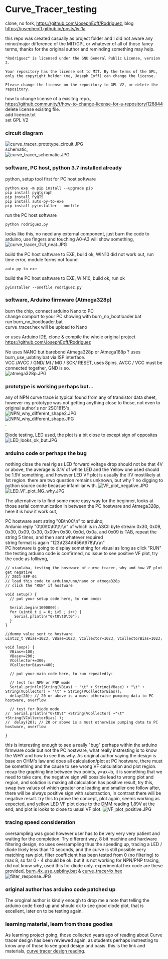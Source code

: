 # Curve_Tracer_testing
clone, no fork, https://github.com/JosephEoff/Rodriguez, blog https://josepheoff.github.io/posts/iv-1a

this repo was created casually as project folder and I did not aware any minor/major difference of the MIT/GPL or whatever of all of those fancy terms, thanks for the original author and reminding something may help.  
```
"Rodriguez" is licensed under the GNU General Public License, version 2.

Your repository has the license set to MIT. By the terms of the GPL, only the copyright holder (me, Joseph Eoff) can change the license.

Please change the license on the repository to GPL V2, or delete the repository.
```

how to change license of a exisitng repo.,  
https://github.community/t/how-to-change-license-for-a-repository/126844
delete license exisitng file.  
add license.txt  
set GPL V2  

### circuit diagram
![curve_tracer_prototype_circuit.JPG](curve_tracer_prototype_circuit.JPG)  
schematic,  
![curve_tracer_schematic.JPG](curve_tracer_schematic.JPG)  


### software, PC host, python 3.7 installed already
python, setup tool first for PC host software
```
python.exe -m pip install --upgrade pip
pip install pyqtgraph
pip install PyQT5
pip install auto-py-to-exe
pip install pyinstaller --onefile
```

run the PC host software  
```
python rodriguez.py  
```
looks like this, no need any external component, just burn the code to arduino, use fingers and touching A0-A3 will show something,  
![curve_tracer_GUI_neat.JPG](curve_tracer_GUI_neat.JPG) 


build the PC host saftware to EXE, build ok, WIN10 did not work out, run time error, module forms not found
```
auto-py-to-exe
```

build the PC host saftware to EXE, WIN10, build ok, run ok  
```
pyinstaller --onefile rodriguez.py
```

### software, Arduino firmware (Atmega328p)
burn the chip, connect arduino Nano to PC  
change comport to your PC showing with burn_no_bootloader.bat  
run burn_no_bootloader.bat  
curve_tracer.hex will be upload to Nano    

or uses Arduino IDE, clone & compile the whole original project https://github.com/JosephEoff/Rodriguez  

No uses NANO but barebond Atmega328p or Atmega168p ? uses burn_use_usbtiny.bat via ISP interface.  
VCC /AVCC / GND/ MI / MO / SCK/ RESET, uses 8pins, AVCC / VCC must be connected together, GND is so.  
![atmega328p.JPG](atmega328p.JPG)  

### prototype is working perhaps but...
any of NPN curve trace is typical found from any of transistor data sheet, however my prototype was not getting anything close to those, not even to original author's nor 2SC1815's,  
![NPN_why_different_shape2.JPG](NPN_why_different_shape2.JPG)    
![NPN_why_different_shape.JPG](NPN_why_different_shape.JPG)    
.   
.  
Diode testing, LED used, the plot is a bit close to except sign of opposites  
![LED_looks_ok_but.JPG](LED_looks_ok_but.JPG)  



### arduino code or perhaps the bug
nothing close the real rig as LED forward voltage drop should not be that 4V or above, the average is 3.1V of white LED and the Yellow one used should be 1.9V something, and however LED VF plot is usually the I/V mostlikely at 1st region. there are two question remains unknown, but why ? no digging to python source code becasue infamiliar with.
![VF_plot_negative.JPG](VF_plot_negative.JPG)    
![LED_VF_plot_NG_why.JPG](LED_VF_plot_NG_why.JPG)  
 

The alternative is to find some more easy way for the beginner, looks at those serial communication in between the PC hostware and Atmega328p, here it is how it work out,

PC hostware sent string "0B\n0C\n" to arduino;  
Ardunio reply "0\t0\t0\t0\t\r\n" of which is in ASCII byte stream 0x30, 0x09, 0x30, 0x09, 0x30, 0x09m 0x30, 0x0d, 0x0a, and 0x09 is TAB, repeat the string 5 times, and then sent whatever required  
string format is again "123\t234\t456\t678\t\r\n"  
PC hostware is going to display something for visual as long as click "RUN"  
the testing arduino code is confirmed, no issue to see positive VF plot, try the code as folliwng,
```
// xiaolaba, testing the hostware of curve tracer, why and how VF plot get negative
// 2021-SEP-04
// load this code to arduino/uno/nano or atmega328p
// click the "RUN" if hostware

void setup() {
  // put your setup code here, to run once:

  Serial.begin(1000000);
  for (uint8_t i = 0; i<5 ; i++) {
    Serial.println("0\t0\t0\t0");
  }
}

//dummy value sent to hostware
uint32_t VBias=1023, VBase=1023, VCollector=1023, VCollectorBias=1023;

void loop() {
  VBias+=100;
  VBase+=200;
  VCollector+=300;
  VCollectorBias+=400;
  
  // put your main code here, to run repeatedly:

  // test for NPN or PNP mode
  Serial.println(String(VBias) + "\t" + String(VBase) + "\t" + String(VCollector) + "\t" + String(VCollectorBias));
  delay(20); // 20 or above is a must otherwise pumping data to PC hostware, overflow

  // test for Diode mode
//  Serial.println("0\t0\t" +String(VCollector) +"\t" +String(VCollectorBias) ); 
//  delay(20); // 20 or above is a must otherwise pumping data to PC hostware, overflow

}
```

this is interesting enough to see a really "bug" perhaps within the arduino firmware code but not the PC hostware, what really instresting is to know the WHY and how to see this why. As original author saying the design is base on OHM's law and does all calculation/plot at PC hostware, there must be something and the cause to see wrong VF calculation and plot region. recap the graphing line between two points, y=ax+b, it is something that we need to take care, the negative sign will possible lead to wrong plot and region, and solution is making all calculation has positive result, try this, swap two values of which greater one leading and smaller one follow after, there will be always positive sign with substraction, in contrast there will be negative result. try this to prove the concept, plot again, seems working as expected, and yellow LED VF plot close to the DMM reading 1,89V at the end, and plot is looks to close to usual VF plot.
![VF_plot_positive.JPG](VF_plot_positive.JPG)  



### tracing speed consideration
oversampling was good however user has to be very very very patient and waiting for the completion. Try different way, 8 bit machine and hardware filtering design, no uses oversampling thus the speeding up, tracing a LED / diode likely less than 10 seconds, and the curve is still possible very matching raw plot, filter coefficient has been tested from 0 (no filtering) to max 8, so far 0 - 4 should be ok. but it is not working for NPN/PNP tracing, did not know why, used this for diode only. experimental hex code are these provided, [burn_4x_use_usbtiny.bat](burn_4x_use_usbtiny.bat) & [curve_tracer4x.hex](curve_tracer4x.hex)  
![filter_response.JPG](filter_response.JPG)   


### original author has arduino code patched up
The oroginal author is kindly enough to drop me a note that telling the arduino code fixed up and should ok to see good diode plot, that is excellent, later on to be testing again.

### learning material, learn from those goodies
As learning project going, those collected years ago of reading about Curve tracer design has been reviewed again,  as students perhaps instresting to know any of those to see good design and basis. this is the link and materials, [curve tracer design reading](https://github.com/xiaolaba/Curve_Tracer_testing/tree/main/curve%20tracer%20design%20reading).  


